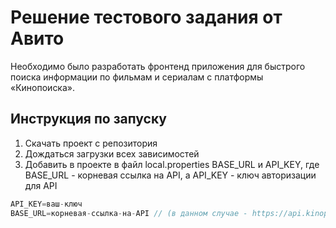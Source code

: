 # Решение тестового задания от Авито
Необходимо было разработать фронтенд приложения для быстрого поиска информации по фильмам и сериалам с платформы «Кинопоиска».
## Инструкция по запуску
1) Скачать проект с репозитория
2) Дождаться загрузки всех зависимостей
3) Добавить в проекте в файл local.properties BASE_URL и API_KEY, где BASE_URL - корневая ссылка на API, а API_KEY - ключ авторизации для API
```Groovy
API_KEY=ваш-ключ
BASE_URL=корневая-ссылка-на-API // (в данном случае - https://api.kinopoisk.dev/)
``` 
